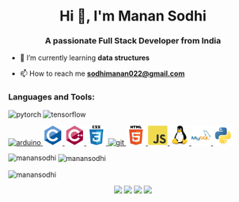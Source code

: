 <h1 align="center">Hi 👋, I'm Manan Sodhi</h1>
<h3 align="center">A passionate Full Stack Developer from India</h3>

- 🌱 I’m currently learning **data structures**

- 📫 How to reach me **sodhimanan022@gmail.com**



<h3 align="left">Languages and Tools:</h3>
<p align="left">
  <img src="https://www.vectorlogo.zone/logos/pytorch/pytorch-icon.svg" alt="pytorch" width="40" height="40"/> 
  <img src="https://www.vectorlogo.zone/logos/tensorflow/tensorflow-icon.svg" alt="tensorflow" width="40" height="40"/> 
</p>
<p align="left"> <a href="https://www.arduino.cc/" target="_blank"> <img src="https://cdn.worldvectorlogo.com/logos/arduino-1.svg" alt="arduino" width="40" height="40"/> </a> <a href="https://www.cprogramming.com/" target="_blank"> <img src="https://raw.githubusercontent.com/devicons/devicon/master/icons/c/c-original.svg" alt="c" width="40" height="40"/> </a> <a href="https://www.w3schools.com/cpp/" target="_blank"> <img src="https://raw.githubusercontent.com/devicons/devicon/master/icons/cplusplus/cplusplus-original.svg" alt="cplusplus" width="40" height="40"/> </a> <a href="https://www.w3schools.com/css/" target="_blank"> <img src="https://raw.githubusercontent.com/devicons/devicon/master/icons/css3/css3-original-wordmark.svg" alt="css3" width="40" height="40"/> </a> <a href="https://git-scm.com/" target="_blank"> <img src="https://www.vectorlogo.zone/logos/git-scm/git-scm-icon.svg" alt="git" width="40" height="40"/> </a> <a href="https://www.w3.org/html/" target="_blank"> <img src="https://raw.githubusercontent.com/devicons/devicon/master/icons/html5/html5-original-wordmark.svg" alt="html5" width="40" height="40"/> </a> <a href="https://developer.mozilla.org/en-US/docs/Web/JavaScript" target="_blank"> <img src="https://raw.githubusercontent.com/devicons/devicon/master/icons/javascript/javascript-original.svg" alt="javascript" width="40" height="40"/> </a> <a href="https://www.linux.org/" target="_blank"> <img src="https://raw.githubusercontent.com/devicons/devicon/master/icons/linux/linux-original.svg" alt="linux" width="40" height="40"/> </a> <a href="https://www.mysql.com/" target="_blank"> <img src="https://raw.githubusercontent.com/devicons/devicon/master/icons/mysql/mysql-original-wordmark.svg" alt="mysql" width="40" height="40"/> </a> <a href="https://www.python.org" target="_blank"> <img src="https://raw.githubusercontent.com/devicons/devicon/master/icons/python/python-original.svg" alt="python" width="40" height="40"/> </a> </p>

<p><img align="left" src="https://github-readme-stats.vercel.app/api/top-langs?username=manansodhi&show_icons=true&locale=en&layout=compact" alt="manansodhi" /></p>

<p>&nbsp;<img align="center" src="https://github-readme-stats.vercel.app/api?username=manansodhi&show_icons=true&locale=en" alt="manansodhi" /></p>

<p><img align="center" src="https://github-readme-streak-stats.herokuapp.com/?user=manansodhi&theme=dark" alt="manansodhi" /></p>

<p align="center">
<a href="https://www.linkedin.com/in/manan-sodhi/"><img src="https://img.icons8.com/fluency/48/000000/linkedin.png"/></a>
<a href="mailto:sodhimanan022@gmail.com"><img src="https://img.icons8.com/fluency/48/000000/apple-mail.png"/></a>
<a href="https://instagram.com/manan_sodhi"><img src="https://img.icons8.com/fluency/48/000000/instagram-new.png"/></a>
<a href="https://twitter.com/MananSodhi1/"><img src="https://img.icons8.com/color/48/000000/twitter--v1.png"/></a>
</p>
